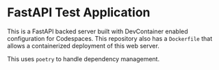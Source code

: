 # FastAPI Test Application

This is a FastAPI backed server built with DevContainer enabled configuration for Codespaces. This repository also has a `Dockerfile` that allows a containerized deployment of this web server.

This uses `poetry` to handle dependency management.